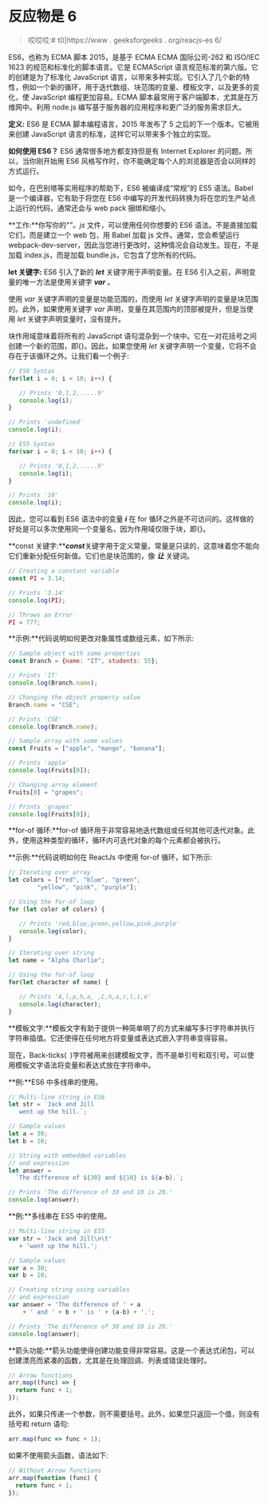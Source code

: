 # 反应物是 6

> 哎哎哎:# t0]https://www . geeksforgeeks . org/reacjs-es 6/

ES6，也称为 ECMA 脚本 2015，是基于 ECMA ECMA 国际公司-262 和 ISO/IEC 1623 的规范和标准化的脚本语言。它是 ECMAScript 语言规范标准的第六版。它的创建是为了标准化 JavaScript 语言，以带来多种实现。它引入了几个新的特性，例如一个新的循环，用于迭代数组、块范围的变量、模板文字，以及更多的变化，使 JavaScript 编程更加容易。ECMA 脚本最常用于客户端脚本，尤其是在万维网中。利用 node.js 编写基于服务器的应用程序和更广泛的服务需求巨大。

**定义:** ES6 是 ECMA 脚本编程语言，2015 年发布了 5 之后的下一个版本。它被用来创建 JavaScript 语言的标准，这样它可以带来多个独立的实现。

**如何使用 ES6？**
ES6 通常很多地方都支持但是有 Internet Explorer 的问题。所以，当你刚开始用 ES6 风格写作时，你不能确定每个人的浏览器是否会以同样的方式运行。

如今，在巴别塔等实用程序的帮助下，ES6 被编译成“常规”的 ES5 语法。Babel 是一个编译器，它有助于将您在 ES6 中编写的开发代码转换为将在您的生产站点上运行的代码，通常还会与 web pack 捆绑和缩小。

**工作:**你写你的“*”。js* 文件，可以使用任何你想要的 ES6 语法。不是直接加载它们，而是建立一个 web 包，用 Babel 加载 js 文件。通常，您会希望运行 webpack-dev-server，因此当您进行更改时，这种情况会自动发生。现在，不是加载 index.js，而是加载 bundle.js，它包含了您所有的代码。

**let 关键字:** ES6 引入了新的 ***let*** 关键字用于声明变量。在 ES6 引入之前，声明变量的唯一方法是使用关键字 ***var*** 。

使用 *var* 关键字声明的变量是功能范围的，而使用 *let* 关键字声明的变量是块范围的。此外，如果使用关键字 *var* 声明，变量在其范围内的顶部被提升，但是当使用 *let* 关键字声明变量时，没有提升。

块作用域意味着将所有的 JavaScript 语句混杂到一个块中。它在一对花括号之间创建一个新的范围，即{}。因此，如果您使用 *let* 关键字声明一个变量，它将不会存在于该循环之外。让我们看一个例子:

```jsx
// ES6 Syntax
for(let i = 0; i < 10; i++) {

   // Prints '0,1,2,.....9'
   console.log(i);
}

// Prints 'undefined'
console.log(i);  
```

```jsx
// ES5 Syntax
for(var i = 0; i < 10; i++) {

   // Prints '0,1,2,.....9'
   console.log(i); 
}

// Prints '10'
console.log(i); 
```

因此，您可以看到 ES6 语法中的变量 ***i*** 在 for 循环之外是不可访问的。这样做的好处是可以多次使用同一个变量名，因为作用域仅限于块，即{}。

**const 关键字:*****const***关键字用于定义常量。常量是只读的，这意味着您不能向它们重新分配任何新值。它们也是块范围的，像 ***让*** 关键词。

```jsx
// Creating a constant variable
const PI = 3.14;

// Prints '3.14'
console.log(PI); 

// Throws an Error
PI = 777; 
```

**示例:**代码说明如何更改对象属性或数组元素，如下所示:

```jsx
// Sample object with some properties
const Branch = {name: "IT", students: 55};

// Prints 'IT'
console.log(Branch.name); 

// Changing the object property value
Branch.name = "CSE";

// Prints 'CSE'
console.log(Branch.name); 
```

```jsx
// Sample array with some values
const Fruits = ["apple", "mango", "banana"];

// Prints 'apple'
console.log(Fruits[0]); 

// Changing array element
Fruits[0] = "grapes";

// Prints 'grapes'
console.log(Fruits[0]); 
```

**for-of 循环:**for-of 循环用于非常容易地迭代数组或任何其他可迭代对象。此外，使用这种类型的循环，循环内可迭代对象的每个元素都会被执行。

**示例:**代码说明如何在 ReactJs 中使用 for-of 循环，如下所示:

```jsx
// Iterating over array
let colors = ["red", "blue", "green", 
        "yellow", "pink", "purple"];

// Using the for-of loop
for (let color of colors) {

   // Prints 'red,blue,green,yellow,pink,purple'
   console.log(color); 
}
```

```jsx
// Iterating over string
let name = "Alpha Charlie";

// Using the for-of loop 
for(let character of name) {

   // Prints 'A,l,p,h,a, ,C,h,a,r,l,i,e'
   console.log(character); 
}
```

**模板文字:**模板文字有助于提供一种简单明了的方式来编写多行字符串并执行字符串插值。它还使得在任何地方将变量或表达式嵌入字符串变得容易。

现在，Back-ticks(` `)字符被用来创建模板文字，而不是单引号和双引号。可以使用模板文字语法将变量和表达式放在字符串中。

**例:**ES6 中多线串的使用。

```jsx
// Multi-line string in ES6
let str = `Jack and Jill
   went up the hill.`;

// Sample values
let a = 30;
let b = 10;

// String with embedded variables
// and expression
let answer = 
  `The difference of ${30} and ${10} is ${a-b}.`;

// Prints 'The difference of 30 and 10 is 20.'
console.log(answer); 
```

**例:**多线串在 ES5 中的使用。

```jsx
// Multi-line string in ES5
var str = 'Jack and Jill\n\t'
   + 'went up the hill.';

// Sample values
var a = 30;
var b = 10;

// Creating string using variables
// and expression
var answer = 'The difference of ' + a 
    + ' and ' + b + ' is ' + (a-b) + '.';

// Prints 'The difference of 30 and 10 is 20.'
console.log(answer); 
```

**箭头功能:**箭头功能使得创建功能变得非常容易。这是一个表达式闭包，可以创建漂亮而紧凑的函数，尤其是在处理回调、列表或错误处理时。

```jsx
// Arrow functions
arr.map((func) => {
  return func + 1;
});
```

此外，如果只传递一个参数，则不需要括号。此外，如果您只返回一个值，则没有括号和 return 语句:

```jsx
arr.map(func => func + 1);
```

如果不使用箭头函数，语法如下:

```jsx
// Without Arrow functions
arr.map(function (func) {
  return func + 1;
});
```